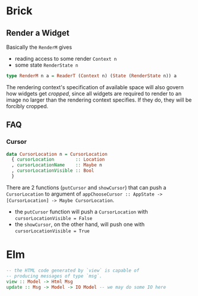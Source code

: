 # Brick

## Render a Widget

Basically the `RenderM` gives 
- reading access to some render `Context n`
- some state `RenderState n`
```haskell
type RenderM n a = ReaderT (Context n) (State (RenderState n)) a
```


The rendering context's specification of available space will also govern how widgets get _cropped_, since all widgets are required to render to an image no larger than the rendering context specifies. If they do, they will be forcibly cropped.

## FAQ

### Cursor 

```haskell
data CursorLocation n = CursorLocation
  { cursorLocation        :: Location
  , cursorLocationName    :: Maybe n
  , cursorLocationVisible :: Bool
  }
```

There are 2 functions (`putCursor` and `showCursor`) that can push a `CursorLocation` to argument of `appChooseCursor :: AppState -> [CursorLocation] -> Maybe CursorLocation`.
 - the `putCursor` function will push a `CursorLocation` with `cursorLocationVisible = False`
 - the `showCursor`, on the other hand, will push one with `cursorLocationVisible = True`


# Elm

```haskell
-- the HTML code generated by `view` is capable of 
-- producing messages of type `msg`.
view :: Model -> Html Msg
update :: Msg -> Model -> IO Model -- we may do some IO here
```